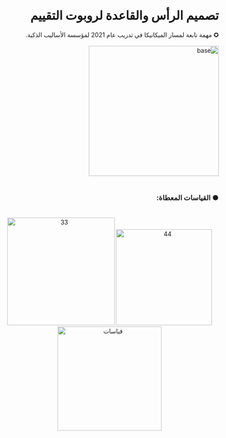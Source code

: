 # <div dir="rtl"> تصميم الرأس والقاعدة لروبوت التقييم</div>
<div dir="rtl"> ✪ مهمة تابعة لمسار الميكانيكا في تدريب عام 2021 لمؤسسة الأساليب الذكية. </div>
<br>
  
<div dir="rtl"><img width="300" alt="base"  src=https://user-images.githubusercontent.com/52053143/129962847-dab67333-b3d5-42ff-8684-f7dbdcc93131.jpg> </div>
<br>

### <div dir="rtl">● القياسات المعطاة:</div> <br>

<div align="center">  <img width="248" alt="33" src="https://user-images.githubusercontent.com/52053143/129972246-b758850b-c44c-4fb8-9727-b80f4da80953.png">  <img width="221" alt="44" src="https://user-images.githubusercontent.com/52053143/129972222-52709349-91f6-4942-a614-9534fda018c6.png">  <img width="240" alt="قياسات" src="https://user-images.githubusercontent.com/52053143/129969857-762198f7-a57c-4b63-8ed0-84db95a13132.png"> </div>




